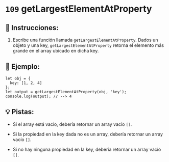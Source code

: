 # `109` getLargestElementAtProperty

## 📝 Instrucciones:

1. Escribe una función llamada `getLargestElementAtProperty`. Dados un objeto y una key, `getLargestElementAtProperty` retorna el elemento más grande en el array ubicado en dicha key.

## 📎 Ejemplo:

```Js
let obj = {
  key: [1, 2, 4]
};
let output = getLargestElementAtProperty(obj, 'key');
console.log(output); // --> 4
```

## 💡 Pistas:

+ Si el array está vacío, debería retornar un array vacío `[]`.

+ Si la propiedad en la key dada no es un array, debería retornar un array vacío `[]`.

+ Si no hay ninguna propiedad en la key, debería retornar un array vacío `[]`.
